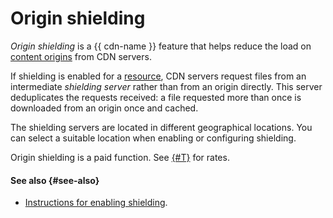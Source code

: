 # Origin shielding

_Origin shielding_ is a {{ cdn-name }} feature that helps reduce the load on [content origins](origins.md) from CDN servers.

If shielding is enabled for a [resource](resource.md), CDN servers request files from an intermediate _shielding server_ rather than from an origin directly. This server deduplicates the requests received: a file requested more than once is downloaded from an origin once and cached.

The shielding servers are located in different geographical locations. You can select a suitable location when enabling or configuring shielding.

Origin shielding is а paid function. See [{#T}](../pricing.md) for rates.

#### See also {#see-also}

* [Instructions for enabling shielding](../operations/resources/enable-shielding.md).

